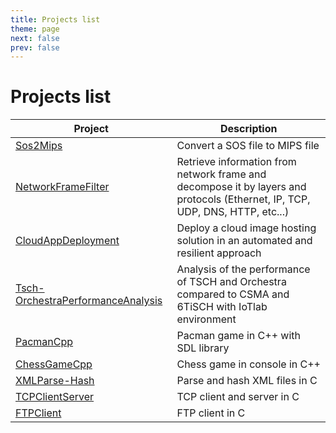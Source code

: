 ```yaml
---
title: Projects list
theme: page
next: false
prev: false
---
```


# Projects list

| Project | Description | 
| --- | --- |
| [Sos2Mips](/projects/sos2mips) | Convert a SOS file to MIPS file |
| [NetworkFrameFilter](/projects/networkframefilter) | Retrieve information from network frame and decompose it by layers and protocols (Ethernet, IP, TCP, UDP, DNS, HTTP, etc...) |
| [CloudAppDeployment](/projects/cloudappdeployment) | Deploy a cloud image hosting solution in an automated and resilient approach |
| [Tsch-OrchestraPerformanceAnalysis](/projects/tschorchestra) | Analysis of the performance of TSCH and Orchestra compared to CSMA and 6TiSCH with IoTlab environment |
| [PacmanCpp](/projects/pacmancpp) | Pacman game in C++ with SDL library |
| [ChessGameCpp](/projects/chessgamecpp) | Chess game in console in C++ |
| [XMLParse-Hash](/projects/xmlparsehash) | Parse and hash XML files in C |
| [TCPClientServer](/projects/tcpclientserver) | TCP client and server in C |
| [FTPClient](/projects/ftpclient) | FTP client in C |